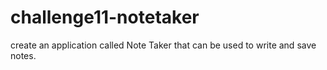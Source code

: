 # challenge11-notetaker
create an application called Note Taker that can be used to write and save notes.
